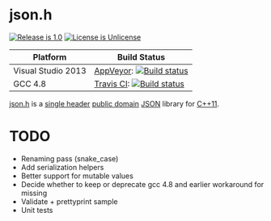 # json.h

[![Release is 1.0](http://img.shields.io/badge/release-1.0-blue.svg?style=flat)](https://raw.githubusercontent.com/sgorsten/json/master/json.h)
[![License is Unlicense](http://img.shields.io/badge/license-Unlicense-blue.svg?style=flat)](http://unlicense.org/)

Platform | Build Status |
-------- | ------------ |
Visual Studio 2013 | [AppVeyor](http://ci.appveyor.com/): [![Build status](https://ci.appveyor.com/api/projects/status/26ad7w3kx1e7w27h?svg=true)](https://ci.appveyor.com/project/sgorsten/json) |
GCC 4.8 | [Travis CI](http://travis-ci.org): [![Build status](http://travis-ci.org/sgorsten/json.svg?branch=master)](https://travis-ci.org/sgorsten/json) |

[json.h](http://raw.githubusercontent.com/sgorsten/linalg/master/json.h) is a [single header](http://github.com/nothings/stb/blob/master/docs/other_libs.md) [public domain](http://unlicense.org/) [JSON](http://json.org) library for [C++11](http://en.cppreference.com/w/). 

# TODO

* Renaming pass (snake_case)
* Add serialization helpers
* Better support for mutable values
* Decide whether to keep or deprecate gcc 4.8 and earlier workaround for missing <regex>
* Validate + prettyprint sample
* Unit tests